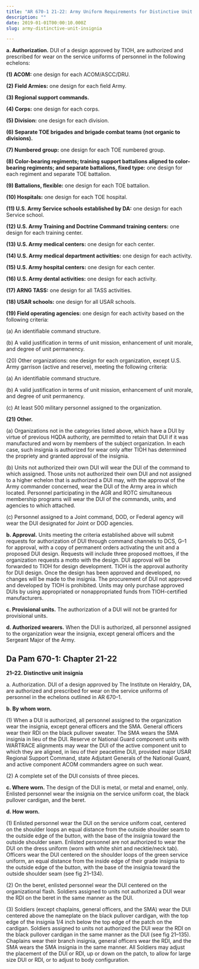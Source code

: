 ```yaml
---
title: "AR 670-1 21-22: Army Uniform Requirements for Distinctive Unit Insignia"
description: ""
date: 2019-01-01T00:00:10.000Z
slug: army-distinctive-unit-insignia

---
```


<strong>a. Authorization.</strong> DUI of a design approved by TIOH, are authorized and prescribed for wear on the service uniforms of personnel in the following echelons:

<strong>(1) ACOM:</strong> one design for each ACOM/ASCC/DRU.

<strong>(2) Field Armies:</strong> one design for each field Army.

<strong>(3) Regional support commands.</strong>

<strong>(4) Corps:</strong> one design for each corps.

<strong>(5) Division:</strong> one design for each division.

<strong>(6) Separate TOE brigades and brigade combat teams (not organic to divisions).</strong>

<strong>(7) Numbered group:</strong> one design for each TOE numbered group.

<strong>(8) Color-bearing regiments; training support battalions aligned to color-bearing regiments; and separate battalions,
fixed type:</strong> one design for each regiment and separate TOE battalion.

<strong>(9) Battalions, flexible:</strong> one design for each TOE battalion.

<strong>(10) Hospitals:</strong> one design for each TOE hospital.

<strong>(11) U.S. Army Service schools established by DA:</strong> one design for each Service school.

<strong>(12) U.S. Army Training and Doctrine Command training centers:</strong> one design for each training center.

<strong>(13) U.S. Army medical centers:</strong> one design for each center.

<strong>(14) U.S. Army medical department activities:</strong> one design for each activity.

<strong>(15) U.S. Army hospital centers:</strong> one design for each center.

<strong>(16) U.S. Army dental activities:</strong> one design for each activity.

<strong>(17) ARNG TASS:</strong> one design for all TASS activities.

<strong>(18) USAR schools:</strong> one design for all USAR schools.

<strong>(19) Field operating agencies:</strong> one design for each activity based on the following criteria:

(a) An identifiable command structure.

(b) A valid justification in terms of unit mission, enhancement of unit morale, and degree of unit permanency.

(20) Other organizations: one design for each organization, except U.S. Army garrison (active and reserve), meeting the following criteria:

(a) An identifiable command structure.

(b) A valid justification in terms of unit mission, enhancement of unit morale, and degree of unit permanency.

(c) At least 500 military personnel assigned to the organization.

<strong>(21) Other.</strong>

(a) Organizations not in the categories listed above, which have a DUI by virtue of previous HQDA authority, are permitted to retain that DUI if it was manufactured and worn by members of the subject organization. In each case, such insignia is authorized for wear only after TIOH has determined the propriety and granted approval of the insignia.

(b) Units not authorized their own DUI will wear the DUI of the command to which assigned. Those units not authorized their own DUI and not assigned to a higher echelon that is authorized a DUI may, with the approval of the Army commander concerned, wear the DUI of the Army area in which located. Personnel participating in the AGR and ROTC simultaneous membership programs will wear the DUI of the commands, units, and agencies to which attached.

(c) Personnel assigned to a Joint command, DOD, or Federal agency will wear the DUI designated for Joint or DOD agencies.

<strong>b. Approval.</strong> Units meeting the criteria established above will submit requests for authorization of DUI through command channels to DCS, G–1 for approval, with a copy of permanent orders activating the unit and a proposed DUI design. Requests will include three proposed mottoes, if the organization requests a motto with the design. DUI approval will be forwarded to TIOH for design development. TIOH is the approval authority for DUI design. Once the design has been approved and developed, no changes will be made to the insignia. The procurement of DUI not approved and developed by TIOH is prohibited. Units may only purchase approved DUIs by using appropriated or nonappropriated funds from TIOH-certified manufacturers.

<strong>c. Provisional units.</strong> The authorization of a DUI will not be granted for provisional units.

<strong>d. Authorized wearers.</strong> When the DUI is authorized, all personnel assigned to the organization wear the insignia, except general officers and the Sergeant Major of the Army.

<h2>Da Pam 670-1: Chapter 21-22</h2>

<strong>21–22. Distinctive unit insignia</strong>

a. Authorization. DUI of a design approved by The Institute on Heraldry, DA, are authorized and prescribed for wear on the service uniforms of personnel in the echelons outlined in AR 670–1.

<strong>b. By whom worn.</strong>

(1) When a DUI is authorized, all personnel assigned to the organization wear the insignia, except general officers and the SMA. General officers wear their RDI on the black pullover sweater. The SMA wears the SMA insignia in lieu of the DUI. Reserve or National Guard component units with WARTRACE alignments may wear the DUI of the active component unit to which they are aligned, in lieu of their peacetime DUI, provided major USAR Regional Support Command, state Adjutant Generals of the National Guard, and active component ACOM commanders agree on such wear.

(2) A complete set of the DUI consists of three pieces.

<strong>c. Where worn.</strong> The design of the DUI is metal, or metal and enamel, only. Enlisted personnel wear the insignia on the service uniform coat, the black pullover cardigan, and the beret.

<strong>d. How worn.</strong>

(1) Enlisted personnel wear the DUI on the service uniform coat, centered on the shoulder loops an equal distance from the outside shoulder seam to the outside edge of the button, with the base of the insignia toward the outside shoulder seam. Enlisted personnel are not authorized to wear the DUI on the dress uniform (worn with white shirt and necktie/neck tab). Officers wear the DUI centered on the shoulder loops of the green service uniform, an equal distance
from the inside edge of their grade insignia to the outside edge of the button, with the base of the insignia toward the outside shoulder seam (see fig 21–134).

(2) On the beret, enlisted personnel wear the DUI centered on the organizational flash. Soldiers assigned to units not authorized a DUI wear the RDI on the beret in the same manner as the DUI.

(3) Soldiers (except chaplains, general officers, and the SMA) wear the DUI centered above the nameplate on the black pullover cardigan, with the top edge of the insignia 1/4 inch below the top edge of the patch on the cardigan. Soldiers assigned to units not authorized the DUI wear the RDI on the black pullover cardigan in the same manner as the DUI (see fig 21–135). Chaplains wear their branch insignia, general officers wear the RDI, and the SMA wears the SMA insignia in the same manner. All Soldiers may adjust the placement of the DUI or RDI, up or down on the patch, to allow for large size DUI or RDI, or to adjust to body configuration.
